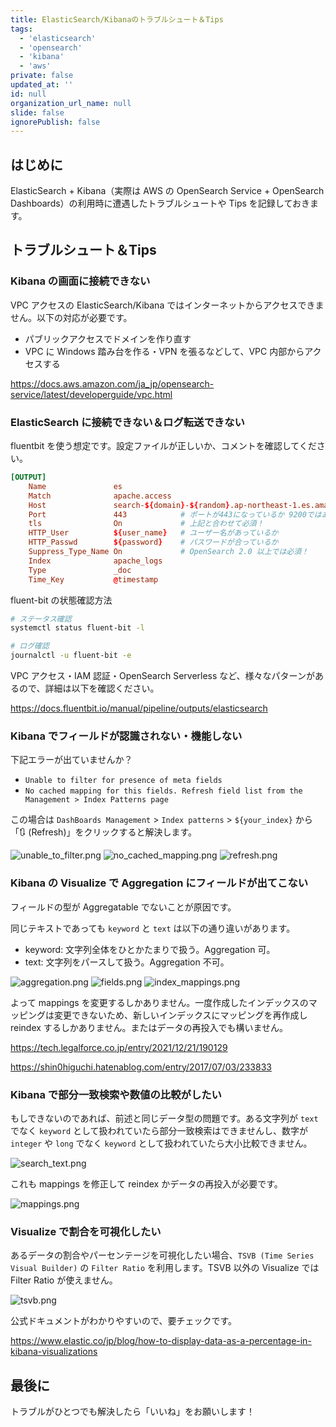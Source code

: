 ```yaml
---
title: ElasticSearch/Kibanaのトラブルシュート＆Tips
tags:
  - 'elasticsearch'
  - 'opensearch'
  - 'kibana'
  - 'aws'
private: false
updated_at: ''
id: null
organization_url_name: null
slide: false
ignorePublish: false
---
```


## はじめに

ElasticSearch + Kibana（実際は AWS の OpenSearch Service + OpenSearch Dashboards）の利用時に遭遇したトラブルシュートや Tips を記録しておきます。

## トラブルシュート＆Tips

### Kibana の画面に接続できない

VPC アクセスの ElasticSearch/Kibana ではインターネットからアクセスできません。以下の対応が必要です。

- パブリックアクセスでドメインを作り直す
- VPC に Windows 踏み台を作る・VPN を張るなどして、VPC 内部からアクセスする

https://docs.aws.amazon.com/ja_jp/opensearch-service/latest/developerguide/vpc.html

### ElasticSearch に接続できない＆ログ転送できない

fluentbit を使う想定です。設定ファイルが正しいか、コメントを確認してください。

```toml:fluent-bit.conf
[OUTPUT]
    Name               es
    Match              apache.access                                              # 対象があっているか
    Host               search-${domain}-${random}.ap-northeast-1.es.amazonaws.com # 接続先があっているか
    Port               443            # ポートが443になっているか 9200ではありません！
    tls                On             # 上記と合わせて必須！
    HTTP_User          ${user_name}   # ユーザー名があっているか 
    HTTP_Passwd        ${password}    # パスワードが合っているか
    Suppress_Type_Name On             # OpenSearch 2.0 以上では必須！
    Index              apache_logs
    Type               _doc
    Time_Key           @timestamp
```

fluent-bit の状態確認方法

```bash
# ステータス確認
systemctl status fluent-bit -l

# ログ確認
journalctl -u fluent-bit -e
```

VPC アクセス・IAM 認証・OpenSearch Serverless など、様々なパターンがあるので、詳細は以下を確認ください。

https://docs.fluentbit.io/manual/pipeline/outputs/elasticsearch

### Kibana でフィールドが認識されない・機能しない

下記エラーが出ていませんか？

- `Unable to filter for presence of meta fields`
- `No cached mapping for this fields. Refresh field list from the Management > Index Patterns page`

この場合は `DashBoards Management` > `Index patterns` > `${your_index}` から「🔃 (Refresh)」をクリックすると解決します。

![unable_to_filter.png](https://qiita-image-store.s3.ap-northeast-1.amazonaws.com/0/3852183/19c5b156-f1cc-e08d-70dc-b4dd8cc14998.png)
![no_cached_mapping.png](https://qiita-image-store.s3.ap-northeast-1.amazonaws.com/0/3852183/a20a2338-78cd-a9c8-73ff-896b9812b072.png)
![refresh.png](https://qiita-image-store.s3.ap-northeast-1.amazonaws.com/0/3852183/94bd1094-1ade-23ac-2877-9c5c44c092a3.png)

### Kibana の Visualize で Aggregation にフィールドが出てこない

フィールドの型が Aggregatable でないことが原因です。

同じテキストであっても `keyword` と `text` は以下の通り違いがあります。

- keyword: 文字列全体をひとかたまりで扱う。Aggregation 可。
- text: 文字列をパースして扱う。Aggregation 不可。

![aggregation.png](https://qiita-image-store.s3.ap-northeast-1.amazonaws.com/0/3852183/9d50e2cd-c003-305b-f36b-53075ca6d6ed.png)
![fields.png](https://qiita-image-store.s3.ap-northeast-1.amazonaws.com/0/3852183/02ae3366-6fd1-6507-6afe-fa8209a45c29.png)
![index_mappings.png](https://qiita-image-store.s3.ap-northeast-1.amazonaws.com/0/3852183/86876efc-879a-ee45-0885-93c7ef2fb8b2.png)

よって mappings を変更するしかありません。一度作成したインデックスのマッピングは変更できないため、新しいインデックスにマッピングを再作成し reindex するしかありません。またはデータの再投入でも構いません。

https://tech.legalforce.co.jp/entry/2021/12/21/190129

https://shin0higuchi.hatenablog.com/entry/2017/07/03/233833

### Kibana で部分一致検索や数値の比較がしたい

もしできないのであれば、前述と同じデータ型の問題です。ある文字列が `text` でなく `keyword` として扱われていたら部分一致検索はできませんし、数字が `integer` や `long` でなく `keyword` として扱われていたら大小比較できません。

![search_text.png](https://qiita-image-store.s3.ap-northeast-1.amazonaws.com/0/3852183/b7c45360-86e5-b804-e068-b53c47488429.png)

これも mappings を修正して reindex かデータの再投入が必要です。

![mappings.png](https://qiita-image-store.s3.ap-northeast-1.amazonaws.com/0/3852183/4df3eefb-85ad-d407-f23b-3cbc012bcc40.png)

### Visualize で割合を可視化したい

あるデータの割合やパーセンテージを可視化したい場合、`TSVB (Time Series Visual Builder)` の `Filter Ratio` を利用します。TSVB 以外の Visualize では Filter Ratio が使えません。

![tsvb.png](https://qiita-image-store.s3.ap-northeast-1.amazonaws.com/0/3852183/6eb058f8-e1ee-3a29-b2b8-7776c346dd53.png)

公式ドキュメントがわかりやすいので、要チェックです。

https://www.elastic.co/jp/blog/how-to-display-data-as-a-percentage-in-kibana-visualizations

## 最後に

トラブルがひとつでも解決したら「いいね」をお願いします！
